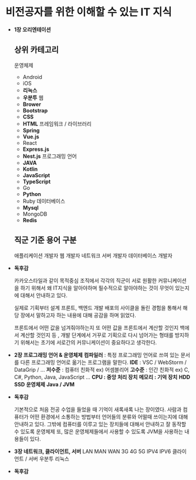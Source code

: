 # 비전공자를 위한 이해할 수 있는 IT 지식

- **1장 오리엔테이션**
  ## 상위 카테고리
  운영체제
  - Android
  - iOS
  - **리눅스**
  - **우분투**
  웹
  - **Brower**
  - **Bootstrap**
  - **CSS**
  - **HTML**
  프레임워크 / 라이브러리
  - **Spring**
  - **Vue.js**
  - React
  - **Express.js**
  - **Nest.js**
  프로그래밍 언어
  - **JAVA**
  - **Kotlin**
  - **JavaScript**
  - **TypeScript**
  - Go
  - **Python**
  - Ruby
  데이터베이스
  - **Mysql**
  - MongoDB
  - **Redis**
  ## 직군 기준 용어 구분
  애플리케이션 개발자
  웹 개발자
  네트워크
  서버 개발자
  데이터베이스 개발자
- **독후감**

  카카오스타일과 같이 목적중심 조직에서 각각의 직군이 서로 원활한 커뮤니케이션을 하기 위해서 왜 IT지식을 알아야하며 필수적으로 알아야하는 것이 무엇이 있는지에 대해서 안내하고 있다.

  실제로 기획부터 설계 프론트, 백엔드 개발 배포의 사이클을 돌린 경험을 통해서 해당 장에서 말하고자 하는 내용에 대해 공감을 하며 읽었다.

  프론트에서 어떤 값을 넘겨줘야하는지 또 어떤 값을 프론트에서 계산할 것인지 백에서 계산할 것인지 등 , 개발 단계에서 거꾸로 기획으로 다시 넘어가는 형태를 방지하기 위해서는 초기에 서로간의 커뮤니케이션이 중요하다고 생각한다.

- **2장 프로그래밍 언어 & 운영체제**
  **컴파일러** : 특정 프로그래밍 언어로 쓰여 있는 문서를 다른 프로그래밍 언어로 옮기는 프로그램을 말한다.
  **IDE** : VSC / WebStorm / DataGrip / …
  **저수준** : 컴퓨터 친화적 ex) 어셈블리어
  **고수준** : 인간 친화적 ex) C, C#, Python, Java, JavaScript …
  **CPU : 중앙 처리 장치**
  **메모리 : 기억 장치**
  **HDD**
  **SSD**
  **운영체제**
  **Java / JVM**
- **독후감**

  기본적으로 처음 전공 수업을 들었을 때 기억이 새록새록 나는 장이였다. 사람과 컴퓨터가 어떤 환경에서 소통하는 방법부터 언어들의 분류와 어떨때 쓰이는지에 대해 안내하고 있다. 그밖에 컴퓨터를 이루고 있는 장치들에 대해서 안내하고 잘 동작할 수 있도록 운영체제 또, 많은 운영체제들에서 사용할 수 있도록 JVM을 사용하는 내용들이 있다.

- **3장 네트워크, 클라이언트, 서버**
  LAN MAN WAN
  3G 4G 5G
  IPV4 IPV6
  클라이언트 / 서버
  우분투 리눅스
- **독후감**
